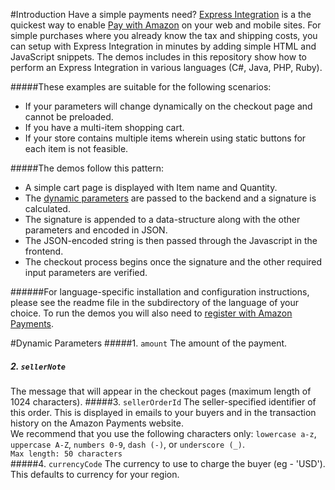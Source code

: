 #Introduction
Have a simple payments need? [Express Integration](https://payments.amazon.com/developer/community) is a the quickest way to enable [Pay with Amazon](https://payments.amazon.com/) on your web and mobile sites. For simple purchases where you already know the tax and shipping costs, you can setup with Express Integration in minutes by adding simple HTML and JavaScript snippets. The demos includes in this repository show how to perform an Express Integration in various languages (C#, Java, PHP, Ruby).

#####These examples are suitable for the following scenarios:
* If your parameters will change dynamically on the checkout page and cannot be preloaded.
* If you have a multi-item shopping cart.
* If your store contains multiple items wherein using static buttons for each item is not feasible. 

#####The demos follow this pattern:
* A simple cart page is displayed with Item name and Quantity.
* The [dynamic parameters](https://github.com/amzn/pay-with-amazon-express-demo#dynamic-parameters) are passed to the backend and a signature is calculated.
* The signature is appended to a data-structure along with the other parameters and encoded in JSON.
* The JSON-encoded string is then passed through the Javascript in the frontend.
* The checkout process begins once the signature and the other required input parameters are verified.
    
######For language-specific installation and configuration instructions, please see the readme file in the subdirectory of the language of your choice. To run the demos you will also need to [register with Amazon Payments](https://payments.amazon.com/signup).

#Dynamic Parameters
#####1. `amount`
The amount of the payment.
##### 2. `sellerNote`
The message that will appear in the checkout pages (maximum length of 1024 characters).
#####3. `sellerOrderId`
The seller-specified identifier of this order. This is displayed in emails to your buyers and in the transaction history on the Amazon Payments website.                                                             
We recommend that you use the following characters only:
`lowercase a-z`, `uppercase A-Z`, `numbers 0-9`, `dash (-)`, or `underscore (_)`.  
`Max length: 50 characters`                                                           
#####4. `currencyCode`
The currency to use to charge the buyer (eg - 'USD'). This defaults to currency for your region.
